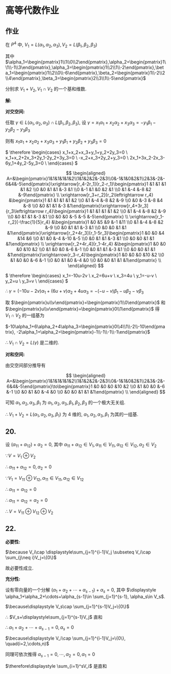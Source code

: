 # 高等代数作业

## 作业

在 $P^4$ 中, $V_1=L(\alpha_1,\alpha_2,\alpha_3), V_2=L(\beta_1,\beta_2,\beta_3)$ 

其中 $\alpha_1=\begin{pmatrix}1\\1\\0\\2\end{pmatrix},\alpha_2=\begin{pmatrix}1\\1\\-1\\3\end{pmatrix},\alpha_3=\begin{pmatrix}1\\2\\1\\-2\end{pmatrix},\beta_1=\begin{pmatrix}1\\2\\0\\-6\end{pmatrix},\beta_2=\begin{pmatrix}1\\-2\\2\\4\end{pmatrix},\beta_3=\begin{pmatrix}2\\3\\1\\-5\end{pmatrix}$

分别求 $V_1+V_2, V_1\cap V_2$ 的一个基和维数.

**解:**

**对交空间:**

任取 $\gamma \in L(\alpha_1, \alpha_2, \alpha_3)\cap L(\beta_1, \beta_2, \beta_3)$, 设 $\gamma=x_1\alpha_1+x_2\alpha_2+x_3\alpha_3=-y_1\beta_1-y_2\beta_2-y_3\beta_3$

则有 $x_1\alpha_1+x_2\alpha_2+x_3\alpha_3+y_1\beta_1+y_2\beta_2+y_3\beta_3=0$

$
\therefore
\begin{cases}
x_1+x_2+x_3+y_1+y_2+2y_3=0 \\
x_1+x_2+2x_3+2y_1-2y_2+3y_3=0 \\
-x_2+x_3+2y_2+y_3=0 \\
2x_1+3x_2-2x_3-6y_1+4y_2-5y_3=0 \\
\end{cases}
$

$$
\begin{aligned}
A=&\begin{pmatrix}1&1&1&1&1&2\\1&1&2&2&-2&3\\0&-1&1&0&2&1\\2&3&-2&-6&4&-5\end{pmatrix}\xrightarrow[r_4-2r_1]{r_2-r_1}\begin{pmatrix}1 &1 &1 &1 &1 &2 \\0 &0 &1 &1 &-3 &1 \\0 &-1 &1 &0 &2 &1 \\0 &1 &-4 &-8 &2 &-9\end{pmatrix} \\
\xrightarrow[r_3+r_2]{r_2\leftrightarrow r_4}
&\begin{pmatrix}1 &1 &1 &1 &1 &2 \\0 &1 &-4 &-8 &2 &-9 \\0 &0 &-3 &-8 &4 &-8 \\0 &0 &1 &1 &-3 &1\end{pmatrix}\xrightarrow[r_4+3r_3]{r_3\leftrightarrow r_4}\begin{pmatrix}1 &1 &1 &1 &1 &2 \\0 &1 &-4 &-8 &2 &-9 \\0 &0 &1 &1 &-3 &1 \\0 &0 &0 &-5 &-5 &-5\end{pmatrix} \\
\xrightarrow[r_1-r_2]{-\frac{1}{5}r_4}
&\begin{pmatrix}1 &0 &5 &9 &-1 &11 \\0 &1 &-4 &-8 &2 &-9 \\0 &0 &1 &1 &-3 &1 \\0 &0 &0 &1 &1 &1\end{pmatrix}\xrightarrow[r_2+4r_3]{r_1-5r_3}\begin{pmatrix}1 &0 &0 &4 &14 &6 \\0 &1 &0 &-4 &-10 &-5 \\0 &0 &1 &1 &-3 &1 \\0 &0 &0 &1 &1 &1\end{pmatrix} \\
\xrightarrow[r_2+4r_4]{r_1-4r_4}
&\begin{pmatrix}1 &0 &0 &0 &10 &2 \\0 &1 &0 &0 &-6 &-1 \\0 &0 &1 &1 &-3 &1 \\0 &0 &0 &1 &1 &1\end{pmatrix}\xrightarrow{r_3-r_4}\begin{pmatrix}1 &0 &0 &0 &10 &2 \\0 &1 &0 &0 &-6 &-1 \\0 &0 &1 &0 &-4 &0 \\0 &0 &0 &1 &1 &1\end{pmatrix} \\
\end{aligned}
$$

$
\therefore
\begin{cases}
x_1=-10u-2v \\
x_2=6u+v \\
x_3=4u \\
y_1=-u-v \\
y_2=u \\
y_3=v \\
\end{cases}
$

$\therefore \gamma=(-10u-2v)\alpha_1+(6u+v)\alpha_2+4u\alpha_3=-(-u-v)\beta_1-u\beta_2-v\beta_3$

取 $\begin{pmatrix}u\\v\end{pmatrix}=\begin{pmatrix}1\\0\end{pmatrix}$ 和 $\begin{pmatrix}u\\v\end{pmatrix}=\begin{pmatrix}0\\1\end{pmatrix}$ 得 $V_1\cap V_2$ 的一组基为

$-10\alpha_1+6\alpha_2+4\alpha_3=\begin{pmatrix}0\\4\\1\\-2\\-10\end{pmatrix}, -2\alpha_1+\alpha_2=\begin{pmatrix}-1\\-1\\-1\\-1\end{pmatrix}$

$\therefore V_1\cap V_2=L(\gamma)$ 是二维的.

**对和空间:**

由交空间部分推导有

$$
\begin{aligned}
A=&\begin{pmatrix}1&1&1&1&1&2\\1&1&2&2&-2&3\\0&-1&1&0&2&1\\2&3&-2&-6&4&-5\end{pmatrix}\to\begin{pmatrix}1 &0 &0 &0 &10 &2 \\0 &1 &0 &0 &-6 &-1 \\0 &0 &1 &0 &-4 &0 \\0 &0 &0 &1 &1 &1\end{pmatrix} \\
\end{aligned}
$$

可知 $\alpha_1,\alpha_2,\alpha_3,\beta_1$ 为 $\alpha_1,\alpha_2,\alpha_3,\beta_1,\beta_2,\beta_3$ 的一个极大无关组.

$\therefore V_1+V_2=L(\alpha_1,\alpha_2,\alpha_3,\beta_1)$ 为 4 维的, $\alpha_1,\alpha_2,\alpha_3,\beta_1$ 为其的一组基.


## 20.

设 $(\alpha_{11}+\alpha_{12})+\alpha_2=0$, 其中 $\alpha_{11}+\alpha_{12}\in V_1, \alpha_{11}\in V_{11}, \alpha_{12}\in V_{12}, \alpha_2\in V_2$

$\because V=V_1\oplus V_2$

$\therefore \alpha_{11}+\alpha_{12}=0, \alpha_2=0$

$\because V_1=V_{11}\oplus V_{12}, \alpha_{11}\in V_{11}, \alpha_{12}\in V_{12}$

$\therefore \alpha_{11}=\alpha_{12}=0$

$\therefore \alpha_{11}=\alpha_{12}=\alpha_2=0$

$\therefore V=V_{11}\oplus V_{12}\oplus V_2$



## 22.

**必要性:**

$\because V_i\cap \displaystyle\sum_{j=1}^{i-1}V_j \subseteq V_i\cap \sum_{j\neq i}V_j=\{0\}$

故必要性成立.

**充分性:**

设有零向量的一个分解 $(\alpha_1+\alpha_2+\cdots+\alpha_{s-1})+\alpha_s=0,$
其中 $\displaystyle \alpha_1+\alpha_2+\cdots+\alpha_{s-1}\in \sum_{j=1}^{s-1}, \alpha_s\in V_s$.

$\because\displaystyle V_s\cap \sum_{j=1}^{s-1}V_j=\{0\}$

$\therefore$ $V_s+\displaystyle\sum_{j=1}^{s-1}V_j$ 直和

$\therefore \alpha_1+\alpha_2+\cdots+\alpha_{s-1}=0, \alpha_s=0$

$\because\displaystyle V_i\cap \sum_{j=1}^{i-1}V_j=\{0\}, \quad(i=2,\cdots,n)$

同理可依次推得 $\alpha_{s-1}=0, \cdots, \alpha_2=0, \alpha_1=0$

$\therefore\displaystyle \sum_{i=1}^sV_i$ 是直和

